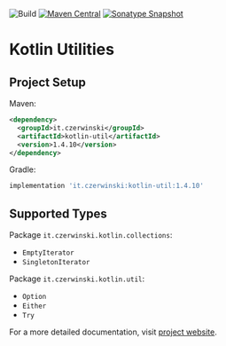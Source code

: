 ![Build](https://github.com/sczerwinski/kotlin-util/workflows/Build/badge.svg)
[![Maven Central](https://img.shields.io/maven-central/v/it.czerwinski/kotlin-util.svg)](https://repo1.maven.org/maven2/it/czerwinski/kotlin-util/)
[![Sonatype Snapshot](https://img.shields.io/nexus/s/https/oss.sonatype.org/it.czerwinski/kotlin-util.svg)](https://oss.sonatype.org/content/repositories/snapshots/it/czerwinski/kotlin-util/)

# Kotlin Utilities

## Project Setup

Maven:
```xml
<dependency>
  <groupId>it.czerwinski</groupId>
  <artifactId>kotlin-util</artifactId>
  <version>1.4.10</version>
</dependency>
```

Gradle:
```groovy
implementation 'it.czerwinski:kotlin-util:1.4.10'
```

## Supported Types

Package `it.czerwinski.kotlin.collections`:
* `EmptyIterator`
* `SingletonIterator`

Package `it.czerwinski.kotlin.util`:
* `Option`
* `Either`
* `Try`

For a more detailed documentation, visit
[project website](https://czerwinski.it/projects/kotlin-util/).
